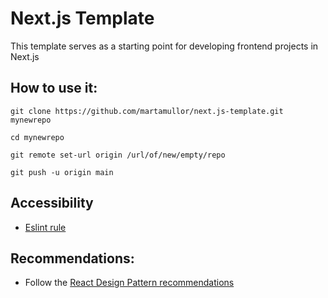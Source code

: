 # Next.js Template

This template serves as a starting point for developing frontend projects in Next.js

## How to use it:

```
git clone https://github.com/martamullor/next.js-template.git mynewrepo
```

```
cd mynewrepo
```

```
git remote set-url origin /url/of/new/empty/repo
```

```
git push -u origin main
```

## Accessibility

-   [Eslint rule](https://www.npmjs.com/package/eslint-plugin-jsx-a11y)

## Recommendations:

-   Follow the [React Design Pattern recommendations](https://medium.com/@obrm770/best-practices-and-design-patterns-in-react-js-for-high-quality-applications-6b203be747fb)